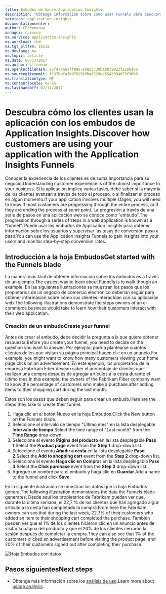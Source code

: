 ```yaml
---
title: Embudos de Azure Application Insights
description: "Obtenga información sobre cómo usar Funnels para descubrir la forma en que los clientes interactúan con la aplicación."
services: application-insights
documentationcenter: 
author: CFreemanwa
manager: carmonm
ms.service: application-insights
ms.workload: tbd
ms.tgt_pltfrm: ibiza
ms.devlang: na
ms.topic: article
ms.date: 06/17/2017
ms.author: cfreeman
ms.openlocfilehash: 85f47daaaff8967eb83c330bab839023f128b486
ms.sourcegitcommit: f537befafb079256fba0529ee554c034d73f36b0
ms.translationtype: MT
ms.contentlocale: es-ES
ms.lasthandoff: 07/11/2017
---
```

# <a name="discover-how-customers-are-using-your-application-with-the-application-insights-funnels"></a><span data-ttu-id="5681a-103">Descubra cómo los clientes usan la aplicación con los embudos de Application Insights.</span><span class="sxs-lookup"><span data-stu-id="5681a-103">Discover how customers are using your application with the Application Insights Funnels</span></span>

<span data-ttu-id="5681a-104">Conocer la experiencia de los clientes es de suma importancia para su negocio.</span><span class="sxs-lookup"><span data-stu-id="5681a-104">Understanding customer experience is of the utmost importance to your business.</span></span> <span data-ttu-id="5681a-105">Si la aplicación implica varias fases, debe saber si la mayoría de los clientes avanzan a través de todo el proceso, o si finalizan el proceso en algún momento.</span><span class="sxs-lookup"><span data-stu-id="5681a-105">If your application involves multiple stages, you will need to know if most customers are progressing through the entire process, or if they are ending the process at some point.</span></span> <span data-ttu-id="5681a-106">La progresión a través de una serie de pasos en una aplicación web se conoce como "embudo".</span><span class="sxs-lookup"><span data-stu-id="5681a-106">The progression through a series of steps in a web application is known as a "funnel".</span></span> <span data-ttu-id="5681a-107">Puede usar los embudos de Application Insights para obtener información sobre los usuarios y supervisar las tasas de conversión paso a paso.</span><span class="sxs-lookup"><span data-stu-id="5681a-107">You can use the Application Insights Funnels to gain insights into your users and monitor step-by-step conversion rates.</span></span> 

## <a name="get-started-with-the-funnels-blade"></a><span data-ttu-id="5681a-108">Introducción a la hoja Embudos</span><span class="sxs-lookup"><span data-stu-id="5681a-108">Get started with the Funnels blade</span></span>
<span data-ttu-id="5681a-109">La manera más fácil de obtener información sobre los embudos es a través de un ejemplo.</span><span class="sxs-lookup"><span data-stu-id="5681a-109">The easiest way to learn about Funnels is to walk though an example.</span></span> <span data-ttu-id="5681a-110">En las siguientes ilustraciones se muestran los pasos que los propietarios de un negocio de comercio electrónico deberían seguir para obtener información sobre cómo sus clientes interactúan con su aplicación web.</span><span class="sxs-lookup"><span data-stu-id="5681a-110">The following illustrations demonstrate the steps owners of an e-commerce business would take to learn how their customers interact with their web application.</span></span>  

### <a name="create-your-funnel"></a><span data-ttu-id="5681a-111">Creación de un embudo</span><span class="sxs-lookup"><span data-stu-id="5681a-111">Create your funnel</span></span>
<span data-ttu-id="5681a-112">Antes de crear el embudo, debe decidir la pregunta a la que quiere obtener respuesta.</span><span class="sxs-lookup"><span data-stu-id="5681a-112">Before you create your funnel, you need to decide on the question you want to answer.</span></span> <span data-ttu-id="5681a-113">Por ejemplo, podría plantearse cuántos clientes de los que visitan su página principal hacen clic en un anuncio.</span><span class="sxs-lookup"><span data-stu-id="5681a-113">For example, you might want to know how many customers viewing your home page click on an advertisement.</span></span> <span data-ttu-id="5681a-114">En este ejemplo, los propietarios de la empresa Fabrikam Fiber desean saber el porcentaje de clientes que realizan una compra después de agregar artículos a la cesta durante el último mes.</span><span class="sxs-lookup"><span data-stu-id="5681a-114">In this example, the owners of the Fabrikam Fiber company want to know the percentage of customers who make a purchase after adding items to their shopping cart during the last month.</span></span>

<span data-ttu-id="5681a-115">Estos son los pasos que deben seguir para crear un embudo.</span><span class="sxs-lookup"><span data-stu-id="5681a-115">Here are the steps they take to create their funnel.</span></span>

1. <span data-ttu-id="5681a-116">Haga clic en el botón Nuevo en la hoja Embudos.</span><span class="sxs-lookup"><span data-stu-id="5681a-116">Click the New button on the Funnels blade.</span></span>
1. <span data-ttu-id="5681a-117">Seleccione el intervalo de tiempo "Último mes" en la lista desplegable **Intervalo de tiempo**.</span><span class="sxs-lookup"><span data-stu-id="5681a-117">Select the time range of "Last month" from the **Time Range** drop-down.</span></span> 
1. <span data-ttu-id="5681a-118">Seleccione el evento **Página del producto** en la lista desplegable **Paso 1**.</span><span class="sxs-lookup"><span data-stu-id="5681a-118">Select the **Product page** event from the **Step 1** drop-down list.</span></span> 
1. <span data-ttu-id="5681a-119">Seleccione el evento **Añadir a cesta** en la lista desplegable **Paso 2**.</span><span class="sxs-lookup"><span data-stu-id="5681a-119">Select the **Add to shopping cart** event from the **Step 2** drop-down list.</span></span>
1. <span data-ttu-id="5681a-120">Seleccione el evento **Haga clic en Comprar** en la lista desplegable **Paso 3**.</span><span class="sxs-lookup"><span data-stu-id="5681a-120">Select the **Click purchase** event from the **Step 3** drop-down list.</span></span>
1. <span data-ttu-id="5681a-121">Agregue un nombre para el embudo y haga clic en **Guardar**.</span><span class="sxs-lookup"><span data-stu-id="5681a-121">Add a name to the funnel and click **Save**.</span></span>

<span data-ttu-id="5681a-122">En la siguiente ilustración se muestran los datos que la hoja Embudos genera.</span><span class="sxs-lookup"><span data-stu-id="5681a-122">The following illustration demonstrates the data the Funnels blade generates.</span></span> <span data-ttu-id="5681a-123">Desde aquí los propietarios de Fabrikam pueden ver que, durante la última semana, el 22,7 % de los clientes que han agregado algún artículo a la cesta han completado la compra.</span><span class="sxs-lookup"><span data-stu-id="5681a-123">From here the Fabrikam owners can see that during the last week, 22.7% of their customers who added an item to their shopping cart completed the purchase.</span></span> <span data-ttu-id="5681a-124">También pueden ver que el 1% de los clientes hicieron clic en un anuncio antes de visitar la página del producto y que el 20% de los clientes cerraron la sesión después de completar la compra.</span><span class="sxs-lookup"><span data-stu-id="5681a-124">They can also see that 1% of the customers clicked an advertisement before visiting the product page, and 20% of their customers signed out after completing their purchase.</span></span>


![Hoja Embudos con datos](./media/app-insights-understand-usage-patterns/funnel1.png)

## <a name="next-steps"></a><span data-ttu-id="5681a-126">Pasos siguientes</span><span class="sxs-lookup"><span data-stu-id="5681a-126">Next steps</span></span>
- <span data-ttu-id="5681a-127">Obtenga más información sobre los [análisis de uso](app-insights-usage-overview.md).</span><span class="sxs-lookup"><span data-stu-id="5681a-127">Learn more about [usage analysis](app-insights-usage-overview.md).</span></span> 
